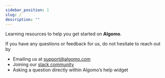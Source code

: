 ```yaml
---
sidebar_position: 1
slug: /
description: ""
---
```


Learning resources to help you get started on **Algomo**.

If you have any questions or feedback for us, do not hesitate to reach out by

- Emailing us at [support@algomo.com](mailto:support@algomo.com)
- Joining our [slack community](https://join.slack.com/t/algomo-community/shared_invite/zt-1w6eiq4yu-Ax56VWUCx~~MmsrJxT93~A)
- Asking a question directly within Algomo’s help widget
